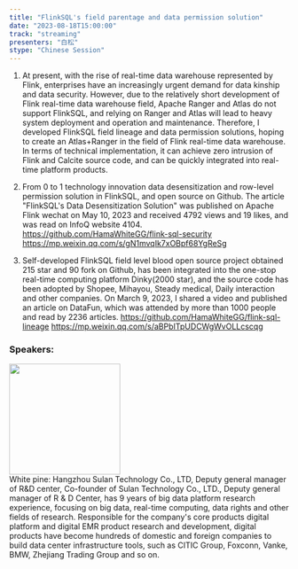 ```yaml
---
title: "FlinkSQL's field parentage and data permission solution"
date: "2023-08-18T15:00:00" 
track: "streaming"
presenters: "白松"
stype: "Chinese Session"
---
```

1. At present, with the rise of real-time data warehouse represented by Flink, enterprises have an increasingly urgent demand for data kinship and data security. However, due to the relatively short development of Flink real-time data warehouse field, Apache Ranger and Atlas do not support FlinkSQL, and relying on Ranger and Atlas will lead to heavy system deployment and operation and maintenance. Therefore, I developed FlinkSQL field lineage and data permission solutions, hoping to create an Atlas+Ranger in the field of Flink real-time data warehouse. In terms of technical implementation, it can achieve zero intrusion of Flink and Calcite source code, and can be quickly integrated into real-time platform products.

2. From 0 to 1 technology innovation data desensitization and row-level permission solution in FlinkSQL, and open source on Github. The article "FlinkSQL's Data Desensitization Solution" was published on Apache Flink wechat on May 10, 2023 and received 4792 views and 19 likes, and was read on InfoQ website 4104.
https://github.com/HamaWhiteGG/flink-sql-security
https://mp.weixin.qq.com/s/gN1mvqIk7xOBpf68YgReSg

1. Self-developed FlinkSQL field level blood open source project obtained 215 star and 90 fork on Github, has been integrated into the one-stop real-time computing platform Dinky(2000 star), and the source code has been adopted by Shopee, Mihayou, Steady medical, Daily interaction and other companies. On March 9, 2023, I shared a video and published an article on DataFun, which was attended by more than 1000 people and read by 2236 articles.
https://github.com/HamaWhiteGG/flink-sql-lineage
https://mp.weixin.qq.com/s/aBPbITpUDCWgWvOLLcscqg
 ### Speakers: 
 <img src="https://img.bagevent.com/resource/20230517/0910148400.jpg" width="200" /><br>White pine: Hangzhou Sulan Technology Co., LTD, Deputy general manager of R&D center, Co-founder of Sulan Technology Co., LTD., Deputy general manager of R & D Center, has 9 years of big data platform research experience, focusing on big data, real-time computing, data rights and other fields of research. Responsible for the company's core products digital platform and digital EMR product research and development, digital products have become hundreds of domestic and foreign companies to build data center infrastructure tools, such as CITIC Group, Foxconn, Vanke, BMW, Zhejiang Trading Group and so on.
 <br><br>